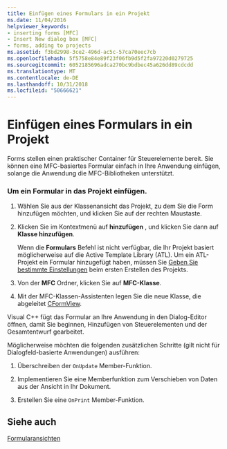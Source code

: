 ```yaml
---
title: Einfügen eines Formulars in ein Projekt
ms.date: 11/04/2016
helpviewer_keywords:
- inserting forms [MFC]
- Insert New dialog box [MFC]
- forms, adding to projects
ms.assetid: f3bd2998-3ce2-496d-ac5c-57ca70eec7cb
ms.openlocfilehash: 5f5758e84e89f23f06fb9d5f2fa97220d0279725
ms.sourcegitcommit: 6052185696adca270bc9bdbec45a626dd89cdcdd
ms.translationtype: MT
ms.contentlocale: de-DE
ms.lasthandoff: 10/31/2018
ms.locfileid: "50666621"
---
```

# <a name="inserting-a-form-into-a-project"></a>Einfügen eines Formulars in ein Projekt

Forms stellen einen praktischer Container für Steuerelemente bereit. Sie können eine MFC-basiertes Formular einfach in Ihre Anwendung einfügen, solange die Anwendung die MFC-Bibliotheken unterstützt.

### <a name="to-insert-a-form-into-your-project"></a>Um ein Formular in das Projekt einfügen.

1. Wählen Sie aus der Klassenansicht das Projekt, zu dem Sie die Form hinzufügen möchten, und klicken Sie auf der rechten Maustaste.

1. Klicken Sie im Kontextmenü auf **hinzufügen** , und klicken Sie dann auf **Klasse hinzufügen**.

   Wenn die **Formulars** Befehl ist nicht verfügbar, die Ihr Projekt basiert möglicherweise auf die Active Template Library (ATL). Um ein ATL-Projekt ein Formular hinzugefügt haben, müssen Sie [Geben Sie bestimmte Einstellungen](../atl/reference/application-settings-atl-project-wizard.md) beim ersten Erstellen des Projekts.

1. Von der **MFC** Ordner, klicken Sie auf **MFC-Klasse**.

1. Mit der MFC-Klassen-Assistenten legen Sie die neue Klasse, die abgeleitet [CFormView](../mfc/reference/cformview-class.md).

Visual C++ fügt das Formular an Ihre Anwendung in den Dialog-Editor öffnen, damit Sie beginnen, Hinzufügen von Steuerelementen und der Gesamtentwurf gearbeitet.

Möglicherweise möchten die folgenden zusätzlichen Schritte (gilt nicht für Dialogfeld-basierte Anwendungen) ausführen:

1. Überschreiben der `OnUpdate` Member-Funktion.

1. Implementieren Sie eine Memberfunktion zum Verschieben von Daten aus der Ansicht in Ihr Dokument.

1. Erstellen Sie eine `OnPrint` Member-Funktion.

## <a name="see-also"></a>Siehe auch

[Formularansichten](../mfc/form-views-mfc.md)

